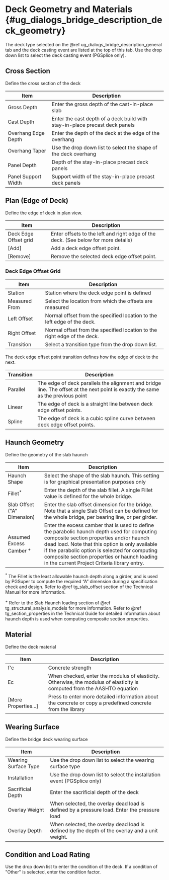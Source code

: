 Deck Geometry and Materials {#ug_dialogs_bridge_description_deck_geometry}
==============================================
The deck type selected on the @ref ug_dialogs_bridge_description_general tab and the deck casting event are listed at the top of this tab. Use the drop down list to select the deck casting event (PGSplice only).

Cross Section
-------------
Define the cross section of the deck

Item | Description
-----|-------------
Gross Depth | Enter the gross depth of the cast-in-place slab
Cast Depth | Enter the cast depth of a deck build with stay-in-place precast deck panels
Overhang Edge Depth | Enter the depth of the deck at the edge of the overhang
Overhang Taper | Use the drop down list to select the shape of the deck overhang
Panel Depth | Depth of the stay-in-place precast deck panels
Panel Support Width | Support width of the stay-in-place precast deck panels

Plan (Edge of Deck)
-------------------
Define the edge of deck in plan view.

Item | Description
-----|-------------
Deck Edge Offset grid | Enter offsets to the left and right edge of the deck. (See below for more details)
[Add] | Add a deck edge offset point.
[Remove] | Remove the selected deck edge offset point.

### Deck Edge Offset Grid ###

Item | Description
-----|-------------
Station | Station where the deck edge point is defined
Measured From | Select the location from which the offsets are measured
Left Offset | Normal offset from the specified location to the left edge of the deck.
Right Offset | Normal offset from the specified location to the right edge of the deck.
Transition | Select a transition type from the drop down list.

The deck edge offset point transition defines how the edge of deck to the next.

Transition | Description
-----|-------------
Parallel | The edge of deck parallels the alignment and bridge line. The offset at the next point is exactly the same as the previous point
Linear | The edge of deck is a straight line between deck edge offset points.
Spline | The edge of deck is a cubic spline curve between deck edge offset points.


Haunch Geometry
---------------
Define the geometry of the slab haunch

Item | Description
-----|-------------
Haunch Shape | Select the shape of the slab haunch. This setting is for graphical presentation purposes only
Fillet<sup>*</sup> | Enter the depth of the slab fillet. A single Fillet value is defined for the whole bridge.
Slab Offset ("A" Dimension) | Enter the slab offset dimension for the bridge. Note that a single Slab Offset can be defined for the whole bridge, per bearing line, or per girder.
Assumed Excess Camber <sup>+</sup>  | Enter the excess camber that is used to define the parabolic haunch depth used for computing composite section properties and/or haunch dead load. Note that this option is only available if the parabolic option is selected for computing composite section properties or haunch loading in the current Project Criteria library entry.

<sup>*</sup> The Fillet is the least allowable haunch depth along a girder, and is used by PGSuper to compute the required “A” dimension during a specification check and design. Refer to @ref tg_slab_offset section of the Technical Manual for more information.

<sup>+</sup>  Refer to  the Slab Haunch loading section of @ref tg_structural_analysis_models for more information. Refer to @ref tg_section_properties in the Technical Guide for detailed information about haunch depth is used when computing composite section properties.

Material
--------------
Define the deck material

Item | Description
-----|------------
f'c | Concrete strength
Ec | When checked, enter the modulus of elasticity. Otherwise, the modulus of elasticity is computed from the AASHTO equation
[More Properties...] | Press to enter more detailed information about the concrete or copy a predefined concrete from the library

Wearing Surface
-------------------
Define the bridge deck wearing surface

Item | Description
-----|-------------
Wearing Surface Type | Use the drop down list to select the wearing surface type
Installation | Use the drop down list to select the installation event (PGSplice only)
Sacrificial Depth | Enter the sacrificial depth of the deck
Overlay Weight | When selected, the overlay dead load is defined by a pressure load. Enter the pressure load
Overlay Depth | When selected, the overlay dead load is defined by the depth of the overlay and a unit weight.

Condition and Load Rating
-----------------------
Use the drop down list to enter the condition of the deck. If a condition of "Other" is selected, enter the condition factor.
